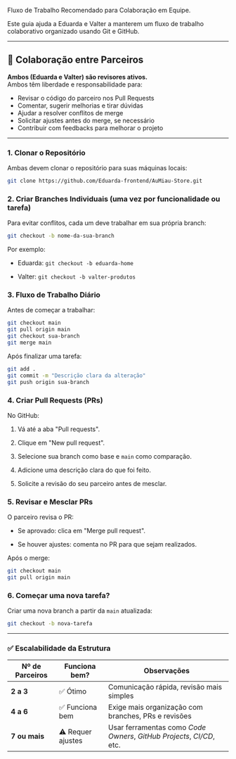 Fluxo de Trabalho Recomendado para Colaboração em Equipe.

Este guia ajuda a Eduarda e Valter a manterem um fluxo de trabalho colaborativo organizado usando Git e GitHub.

---

## 👥 Colaboração entre Parceiros

**Ambos (Eduarda e Valter) são revisores ativos.**  
Ambos têm liberdade e responsabilidade para:

- Revisar o código do parceiro nos Pull Requests
- Comentar, sugerir melhorias e tirar dúvidas
- Ajudar a resolver conflitos de merge
- Solicitar ajustes antes do merge, se necessário
- Contribuir com feedbacks para melhorar o projeto

---
### 1. **Clonar o Repositório**

Ambas devem clonar o repositório para suas máquinas locais:

``` bash
git clone https://github.com/Eduarda-frontend/AuMiau-Store.git
```

### 2. **Criar Branches Individuais (uma vez por funcionalidade ou tarefa)**

Para evitar conflitos, cada um deve trabalhar em sua própria branch:

``` bash
git checkout -b nome-da-sua-branch
```


Por exemplo:

- Eduarda: `git checkout -b eduarda-home`
    
- Valter: `git checkout -b valter-produtos`
    

### 3. **Fluxo de Trabalho Diário**

Antes de começar a trabalhar:

``` bash
git checkout main 
git pull origin main 
git checkout sua-branch 
git merge main
```

Após finalizar uma tarefa:

``` bash
git add . 
git commit -m "Descrição clara da alteração" 
git push origin sua-branch
```

### 4. **Criar Pull Requests (PRs)**

No GitHub:

1. Vá até a aba "Pull requests".
    
2. Clique em "New pull request".
    
3. Selecione sua branch como base e `main` como comparação.
    
4. Adicione uma descrição clara do que foi feito.
    
5. Solicite a revisão do seu parceiro antes de mesclar.
    

### 5. **Revisar e Mesclar PRs**

O parceiro revisa o PR:

- Se aprovado: clica em "Merge pull request".
    
- Se houver ajustes: comenta no PR para que sejam realizados.
    

Após o merge:

``` bash
git checkout main 
git pull origin main
```

### **6. Começar uma nova tarefa?**

Criar uma nova branch a partir da `main` atualizada:

``` bash
git checkout -b nova-tarefa
```

---
### **✅ Escalabilidade da Estrutura**

| Nº de Parceiros | Funciona bem?     | Observações                                                           |
| --------------- | ----------------- | --------------------------------------------------------------------- |
| **2 a 3**       | ✅ Ótimo           | Comunicação rápida, revisão mais simples                              |
| **4 a 6**       | ✅ Funciona bem    | Exige mais organização com branches, PRs e revisões                   |
| **7 ou mais**   | ⚠️ Requer ajustes | Usar ferramentas como _Code Owners_, _GitHub Projects_, _CI/CD_, etc. |

